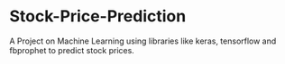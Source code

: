 # Stock-Price-Prediction
A Project on Machine Learning using libraries like keras, tensorflow and fbprophet to predict stock prices.
